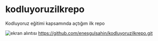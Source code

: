 # kodluyoruzilkrepo
Kodluyoruz eğitimi kapsamında açtığım ilk repo

![ekran alıntısı](https://user-images.githubusercontent.com/110528232/182801366-20eae6da-ebf7-48bc-b38e-f0bd8403212e.JPG)
https://github.com/enesgulsahin/kodluyoruzilkrepo.git